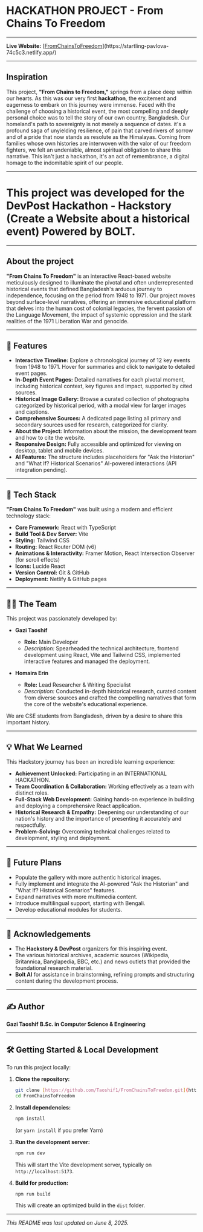# HACKATHON PROJECT - From Chains To Freedom
---

**Live Website:** [[FromChainsToFreedom]([https://fromchainstofreedom.netlify.app/](https://startling-pavlova-74c5c3.netlify.app/))](https://startling-pavlova-74c5c3.netlify.app/)

---

## Inspiration

This project, **"From Chains to Freedom,"** springs from a place deep within our hearts. As this was our very first **hackathon**, the excitement and eagerness to embark on this journey were immense. Faced with the challenge of choosing a historical event, the most compelling and deeply personal choice was to tell the story of our own country, Bangladesh. Our homeland's path to sovereignty is not merely a sequence of dates. it's a profound saga of unyielding resilience, of pain that carved rivers of sorrow and of a pride that now stands as resolute as the Himalayas. Coming from families whose own histories are interwoven with the valor of our freedom fighters, we felt an undeniable, almost spiritual obligation to share this narrative. This isn't just a hackathon, it's an act of remembrance, a digital homage to the indomitable spirit of our people.

---

# This project was developed for the **DevPost Hackathon - Hackstory (Create a Website about a historical event) Powered by BOLT**.

---

## About the project

**"From Chains To Freedom"** is an interactive React-based website meticulously designed to illuminate the pivotal and often underrepresented historical events that defined Bangladesh's arduous journey to independence, focusing on the period from 1948 to 1971. Our project moves beyond surface-level narratives, offering an immersive educational platform that delves into the human cost of colonial legacies, the fervent passion of the Language Movement, the impact of systemic oppression and the stark realities of the 1971 Liberation War and genocide.

---

## 🌟 Features

* **Interactive Timeline:** Explore a chronological journey of 12 key events from 1948 to 1971. Hover for summaries and click to navigate to detailed event pages.
* **In-Depth Event Pages:** Detailed narratives for each pivotal moment, including historical context, key figures and impact, supported by cited sources.
* **Historical Image Gallery:** Browse a curated collection of photographs categorized by historical period, with a modal view for larger images and captions.
* **Comprehensive Sources:** A dedicated page listing all primary and secondary sources used for research, categorized for clarity.
* **About the Project:** Information about the mission, the development team and how to cite the website.
* **Responsive Design:** Fully accessible and optimized for viewing on desktop, tablet and mobile devices.
* **AI Features:** The structure includes placeholders for "Ask the Historian" and "What If? Historical Scenarios" AI-powered interactions (API integration pending).

---

## 🚀 Tech Stack

**"From Chains To Freedom"** was built using a modern and efficient technology stack:

* **Core Framework:** React with TypeScript
* **Build Tool & Dev Server:** Vite
* **Styling:** Tailwind CSS
* **Routing:** React Router DOM (v6)
* **Animations & Interactivity:** Framer Motion, React Intersection Observer (for scroll effects)
* **Icons:** Lucide React
* **Version Control:** Git & GitHub
* **Deployment:** Netlify & GitHub pages

---

## 🧑‍💻 The Team

This project was passionately developed by:

* **Gazi Taoshif**
    * **Role:** Main Developer
    * *Description:* Spearheaded the technical architecture, frontend development using React, Vite and Tailwind CSS, implemented interactive features and managed the deployment.

* **Homaira Erin**
    * **Role:** Lead Researcher & Writing Specialist
    * *Description:* Conducted in-depth historical research, curated content from diverse sources and crafted the compelling narratives that form the core of the website's educational experience.

We are CSE students from Bangladesh, driven by a desire to share this important history.

---

## 💡 What We Learned

This Hackstory journey has been an incredible learning experience:

* **Achievement Unlocked:** Participating in an INTERNATIONAL HACKATHON.
* **Team Coordination & Collaboration:** Working effectively as a team with distinct roles.
* **Full-Stack Web Development:** Gaining hands-on experience in building and deploying a comprehensive React application.
* **Historical Research & Empathy:** Deepening our understanding of our nation's history and the importance of presenting it accurately and respectfully.
* **Problem-Solving:** Overcoming technical challenges related to development, styling and deployment.

---

## 🔮 Future Plans

* Populate the gallery with more authentic historical images.
* Fully implement and integrate the AI-powered "Ask the Historian" and "What If? Historical Scenarios" features.
* Expand narratives with more multimedia content.
* Introduce multilingual support, starting with Bengali.
* Develop educational modules for students.

---

## 🙏 Acknowledgements

* The **Hackstory & DevPost** organizers for this inspiring event.
* The various historical archives, academic sources (Wikipedia, Britannica, Banglapedia, BBC, etc.) and news outlets that provided the foundational research material.
* **Bolt AI** for assistance in brainstorming, refining prompts and structuring content during the development process.

---

## ✍️ Author

**Gazi Taoshif**
**B.Sc. in Computer Science & Engineering**

---

## 🛠️ Getting Started & Local Development

To run this project locally:

1.  **Clone the repository:**
    ```bash
    git clone [https://github.com/Taoshif1/FromChainsToFreedom.git](https://github.com/Taoshif1/FromChainsToFreedom.git)
    cd FromChainsToFreedom
    ```

2.  **Install dependencies:**
    ```bash
    npm install
    ```
    (or `yarn install` if you prefer Yarn)

3.  **Run the development server:**
    ```bash
    npm run dev
    ```
    This will start the Vite development server, typically on `http://localhost:5173`.

4.  **Build for production:**
    ```bash
    npm run build
    ```
    This will create an optimized build in the `dist` folder.

---

*This README was last updated on June 8, 2025.*
